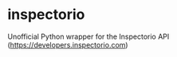 # inspectorio
Unofficial Python wrapper for the Inspectorio API (https://developers.inspectorio.com)
